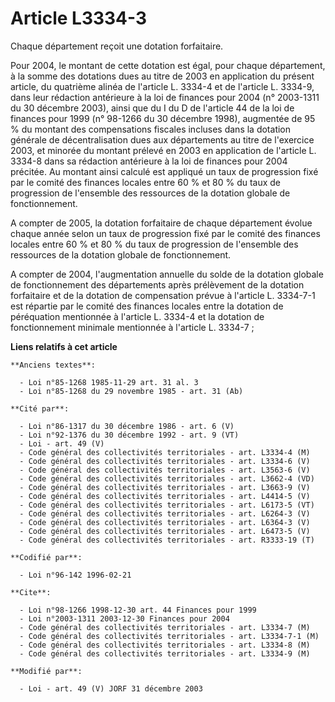 # Article L3334-3

Chaque département reçoit une dotation forfaitaire.

Pour 2004, le montant de cette dotation est égal, pour chaque département, à la somme des dotations dues au titre de 2003 en
application du présent article, du quatrième alinéa de l'article L. 3334-4 et de l'article L. 3334-9, dans leur rédaction
antérieure à la loi de finances pour 2004 (n° 2003-1311 du 30 décembre 2003), ainsi que du I du D de l'article 44 de la loi
de finances pour 1999 (n° 98-1266 du 30 décembre 1998), augmentée de 95 % du montant des compensations fiscales incluses dans
la dotation générale de décentralisation dues aux départements au titre de l'exercice 2003, et minorée du montant prélevé en
2003 en application de l'article L. 3334-8 dans sa rédaction antérieure à la loi de finances pour 2004 précitée. Au montant
ainsi calculé est appliqué un taux de progression fixé par le comité des finances locales entre 60 % et 80 % du taux de
progression de l'ensemble des ressources de la dotation globale de fonctionnement.

A compter de 2005, la dotation forfaitaire de chaque département évolue chaque année selon un taux de progression fixé par le
comité des finances locales entre 60 % et 80 % du taux de progression de l'ensemble des ressources de la dotation globale de
fonctionnement.

A compter de 2004, l'augmentation annuelle du solde de la dotation globale de fonctionnement des départements après
prélèvement de la dotation forfaitaire et de la dotation de compensation prévue à l'article L. 3334-7-1 est répartie par le
comité des finances locales entre la dotation de péréquation mentionnée à l'article L. 3334-4 et la dotation de
fonctionnement minimale mentionnée à l'article L. 3334-7 ;

**Liens relatifs à cet article**

	**Anciens textes**:

	  - Loi n°85-1268 1985-11-29 art. 31 al. 3
	  - Loi n°85-1268 du 29 novembre 1985 - art. 31 (Ab)

	**Cité par**:

	  - Loi n°86-1317 du 30 décembre 1986 - art. 6 (V)
	  - Loi n°92-1376 du 30 décembre 1992 - art. 9 (VT)
	  - Loi - art. 49 (V)
	  - Code général des collectivités territoriales - art. L3334-4 (M)
	  - Code général des collectivités territoriales - art. L3334-6 (V)
	  - Code général des collectivités territoriales - art. L3563-6 (V)
	  - Code général des collectivités territoriales - art. L3662-4 (VD)
	  - Code général des collectivités territoriales - art. L3663-9 (V)
	  - Code général des collectivités territoriales - art. L4414-5 (V)
	  - Code général des collectivités territoriales - art. L6173-5 (VT)
	  - Code général des collectivités territoriales - art. L6264-3 (V)
	  - Code général des collectivités territoriales - art. L6364-3 (V)
	  - Code général des collectivités territoriales - art. L6473-5 (V)
	  - Code général des collectivités territoriales - art. R3333-19 (T)

	**Codifié par**:

	  - Loi n°96-142 1996-02-21

	**Cite**:

	  - Loi n°98-1266 1998-12-30 art. 44 Finances pour 1999
	  - Loi n°2003-1311 2003-12-30 Finances pour 2004
	  - Code général des collectivités territoriales - art. L3334-7 (M)
	  - Code général des collectivités territoriales - art. L3334-7-1 (M)
	  - Code général des collectivités territoriales - art. L3334-8 (M)
	  - Code général des collectivités territoriales - art. L3334-9 (M)

	**Modifié par**:

	  - Loi - art. 49 (V) JORF 31 décembre 2003
